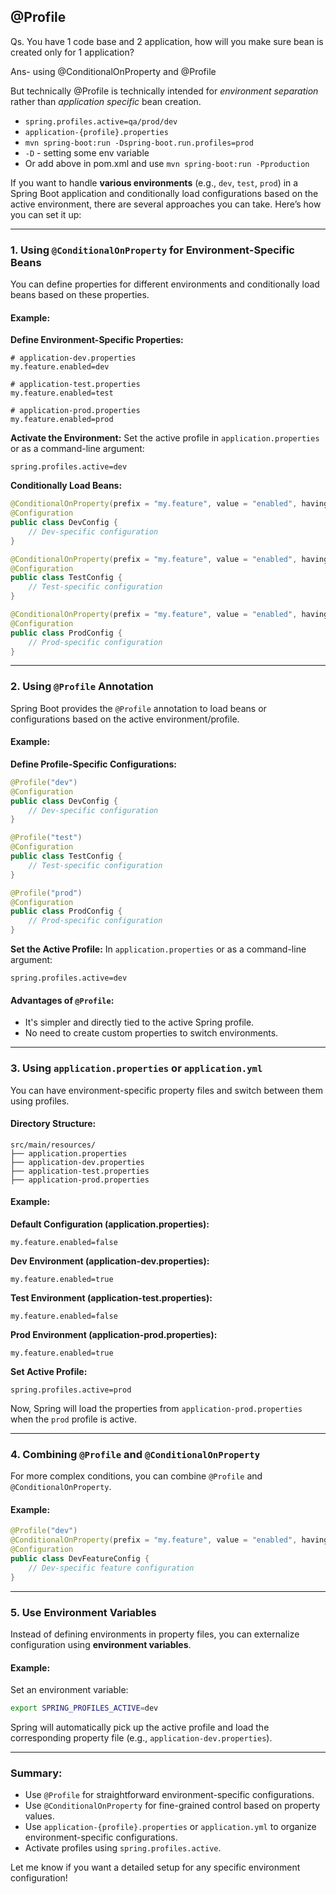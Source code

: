 ## @Profile


Qs. You have 1 code base and 2 application, how will you make sure bean is created only for 1 application?

Ans- using @ConditionalOnProperty and @Profile


But technically @Profile is technically intended for *environment separation* rather than *application specific* bean creation.

- `spring.profiles.active=qa/prod/dev`
- `application-{profile}.properties`
- `mvn spring-boot:run -Dspring-boot.run.profiles=prod`
- `-D` - setting some env variable
- Or add above in pom.xml and use `mvn spring-boot:run -Pproduction`

If you want to handle **various environments** (e.g., `dev`, `test`, `prod`) in a Spring Boot application and conditionally load configurations based on the active environment, there are several approaches you can take. Here’s how you can set it up:

----------

### 1. **Using `@ConditionalOnProperty` for Environment-Specific Beans**

You can define properties for different environments and conditionally load beans based on these properties.

#### Example:

**Define Environment-Specific Properties:**

```properties
# application-dev.properties
my.feature.enabled=dev

# application-test.properties
my.feature.enabled=test

# application-prod.properties
my.feature.enabled=prod

```

**Activate the Environment:** Set the active profile in `application.properties` or as a command-line argument:

```properties
spring.profiles.active=dev

```

**Conditionally Load Beans:**

```java
@ConditionalOnProperty(prefix = "my.feature", value = "enabled", havingValue = "dev")
@Configuration
public class DevConfig {
    // Dev-specific configuration
}

@ConditionalOnProperty(prefix = "my.feature", value = "enabled", havingValue = "test")
@Configuration
public class TestConfig {
    // Test-specific configuration
}

@ConditionalOnProperty(prefix = "my.feature", value = "enabled", havingValue = "prod")
@Configuration
public class ProdConfig {
    // Prod-specific configuration
}

```

----------

### 2. **Using `@Profile` Annotation**

Spring Boot provides the `@Profile` annotation to load beans or configurations based on the active environment/profile.

#### Example:

**Define Profile-Specific Configurations:**

```java
@Profile("dev")
@Configuration
public class DevConfig {
    // Dev-specific configuration
}

@Profile("test")
@Configuration
public class TestConfig {
    // Test-specific configuration
}

@Profile("prod")
@Configuration
public class ProdConfig {
    // Prod-specific configuration
}

```

**Set the Active Profile:** In `application.properties` or as a command-line argument:

```properties
spring.profiles.active=dev

```

#### Advantages of `@Profile`:

-   It's simpler and directly tied to the active Spring profile.
-   No need to create custom properties to switch environments.

----------

### 3. **Using `application.properties` or `application.yml`**

You can have environment-specific property files and switch between them using profiles.

#### Directory Structure:

```
src/main/resources/
├── application.properties
├── application-dev.properties
├── application-test.properties
├── application-prod.properties

```

#### Example:

**Default Configuration (application.properties):**

```properties
my.feature.enabled=false

```

**Dev Environment (application-dev.properties):**

```properties
my.feature.enabled=true

```

**Test Environment (application-test.properties):**

```properties
my.feature.enabled=false

```

**Prod Environment (application-prod.properties):**

```properties
my.feature.enabled=true

```

**Set Active Profile:**

```properties
spring.profiles.active=prod

```

Now, Spring will load the properties from `application-prod.properties` when the `prod` profile is active.

----------

### 4. **Combining `@Profile` and `@ConditionalOnProperty`**

For more complex conditions, you can combine `@Profile` and `@ConditionalOnProperty`.

#### Example:

```java
@Profile("dev")
@ConditionalOnProperty(prefix = "my.feature", value = "enabled", havingValue = "true")
@Configuration
public class DevFeatureConfig {
    // Dev-specific feature configuration
}

```

----------

### 5. **Use Environment Variables**

Instead of defining environments in property files, you can externalize configuration using **environment variables**.

#### Example:

Set an environment variable:

```bash
export SPRING_PROFILES_ACTIVE=dev

```

Spring will automatically pick up the active profile and load the corresponding property file (e.g., `application-dev.properties`).

----------

### Summary:

-   Use `@Profile` for straightforward environment-specific configurations.
-   Use `@ConditionalOnProperty` for fine-grained control based on property values.
-   Use `application-{profile}.properties` or `application.yml` to organize environment-specific configurations.
-   Activate profiles using `spring.profiles.active`.

Let me know if you want a detailed setup for any specific environment configuration!
<!--stackedit_data:
eyJoaXN0b3J5IjpbLTE5OTAxNTE1OTVdfQ==
-->